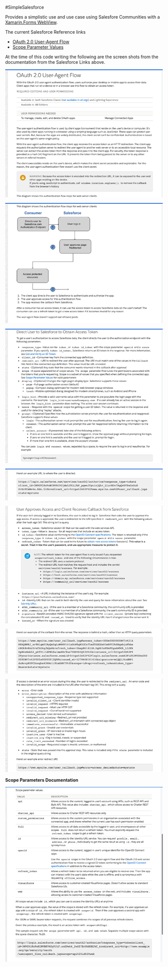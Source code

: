 #SimpleSalesforce

Provides a simplistic use and use case using Salesfore Communities with a [Xamarin.Forms WebView](https://docs.microsoft.com/en-us/xamarin/xamarin-forms/user-interface/webview?tabs=windows).

The current Salesforce Reference links

* [OAuth 2.0 User-Agent Flow](https://help.salesforce.com/articleView?id=remoteaccess_oauth_user_agent_flow.htm&type=5)
* [Scope Parameter Values](https://help.salesforce.com/articleView?id=remoteaccess_oauth_scopes.htm&type=5)

At the time of this code writing the following are the screen shots from the documentation from the Salesforce Links above.


![OAuth 2.0 User-Agent Flow Image 1](OAuth2UserAgentFlow00.png "Screen Shot 1")

![OAuth 2.0 User-Agent Flow Image 2](OAuth2UserAgentFlow01.png "Screen Shot 2")

![OAuth 2.0 User-Agent Flow Image 3](OAuth2UserAgentFlow02.png "Screen Shot 3")

![OAuth 2.0 User-Agent Flow Image 4](OAuth2UserAgentFlow03.png "Screen Shot 4")

![OAuth 2.0 User-Agent Flow Image 5](OAuth2UserAgentFlow04.png "Screen Shot 5")

![OAuth 2.0 User-Agent Flow Image 6](OAuth2UserAgentFlow05.png "Screen Shot 6")

![OAuth 2.0 User-Agent Flow Image 7](OAuth2UserAgentFlow06.png "Screen Shot 8")

**Scope Parameters Documentation**

![OAuth 2.0 User-Agent Scope Parameters Image 1](ScopeParameterValues.png "Screen Shot 9")

